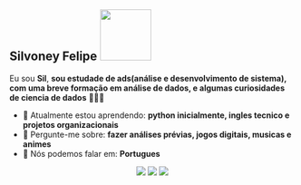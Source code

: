 ## Silvoney Felipe <img src="https://media.tenor.com/8SwMyK5qUE4AAAAj/zelda-totk.gif](https://media.tenor.com/8SwMyK5qUE4AAAAj/zelda-totk.gif)" width="90px">

Eu sou <strong>Sil</strong>, <strong>sou estudade de ads(análise e desenvolvimento de sistema), com uma breve formação em análise de dados, e algumas curiosidades de ciencia de dados</strong> 👨🏻‍💻 

- 🚀 Atualmente estou aprendendo: <strong>python inicialmente, ingles tecnico e projetos organizacionais</strong> 
- 💬 Pergunte-me sobre: <strong>fazer análises prévias, jogos digitais, musicas e animes</strong>
- 📣 Nós podemos falar em: <strong>Portugues</strong>

<div align="center">

  <a href="#" alt="Gmail">
    <img src="https://img.shields.io/badge/-Gmail-FF0000?style=flat-square&labelColor=FF0000&logo=gmail&logoColor=white&link=LINK-DO-SEU-EMAIL"/></a>

  <a href="#" alt="Linkedin">
    <img src="https://img.shields.io/badge/-Linkedin-0e76a8?style=flat-square&logo=Linkedin&logoColor=white&link=LINK-DO-SEU-LINKEDIN" /></a>

  <a href="#" alt="Instagram">
    <img src="https://img.shields.io/badge/-Instagram-DF0174?style=flat-square&labelColor=DF0174&logo=instagram&logoColor=white&link=LINK-DO-SEU-INSTAGRAM"/></a>

</div>
